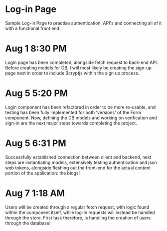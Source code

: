 # Log-in Page
Sample Log-in Page to practise authentication, API's and connecting all of it with a functional front end.

# Aug 1 8:30 PM
Login page has been completed, alongside fetch request to back-end API. Before creating models for DB, I will most likely be creating the sign-up page next in order to include Bcryptjs within the sign up process.

# Aug 5 5:20 PM
Login component has been refactored in order to be more re-usable, and testing has been fully implemented for both 'versions' of the Form component. Now, defining the DB models and working on verification and sign-in are the next major steps towards completing the project.

# Aug 5 6:31 PM
Successfully established connection between client and backend, next steps are instantiating models, extensively testing authentication and json web tokens, alongside fleshing out the front-end for the actual content portion of the application: the blogs!

# Aug 7 1:18 AM
Users will be created through a regular fetch request, with logic found within the component itself, while log-in requests will instead be handled through the store. First task therefore, is handling the creation of users through the database!
